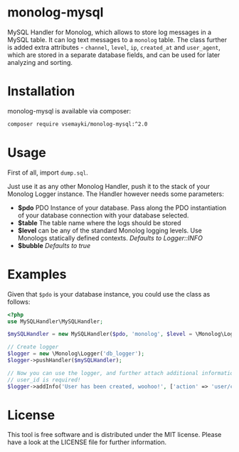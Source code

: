 monolog-mysql
=============

MySQL Handler for Monolog, which allows to store log messages in a MySQL table.
It can log text messages to a `monolog` table.
The class further is added extra attributes - `channel`, `level`, `ip`, `created_at` and `user_agent`, which are stored in a separate database fields, and can be used for later analyzing and sorting.

# Installation
monolog-mysql is available via composer:

```bash
composer require vsemayki/monolog-mysql:^2.0
```

# Usage
First of all, import `dump.sql`.

Just use it as any other Monolog Handler, push it to the stack of your Monolog Logger instance. The Handler however needs some parameters:

- **$pdo** PDO Instance of your database. Pass along the PDO instantiation of your database connection with your database selected.
- **$table** The table name where the logs should be stored
- **$level** can be any of the standard Monolog logging levels. Use Monologs statically defined contexts. _Defaults to Logger::INFO_
- **$bubble** _Defaults to true_

# Examples
Given that `$pdo` is your database instance, you could use the class as follows:

```php
<?php
use MySQLHandler\MySQLHandler;

$mySQLHandler = new MySQLHandler($pdo, 'monolog', $level = \Monolog\Logger::INFO, $bubble = true);

// Create logger
$logger = new \Monolog\Logger('db_logger');
$logger->pushHandler($mySQLHandler);

// Now you can use the logger, and further attach additional information
// user_id is required!
$logger->addInfo('User has been created, woohoo!', ['action' => 'user/create', 'user_id' => 3562]);
```

# License
This tool is free software and is distributed under the MIT license. Please have a look at the LICENSE file for further information.
